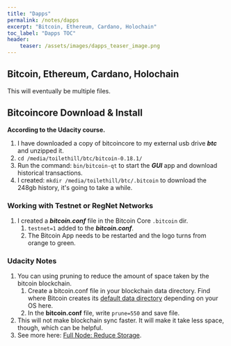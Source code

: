 ```yaml
---
title: "Dapps"
permalink: /notes/dapps
excerpt: "Bitcoin, Ethereum, Cardano, Holochain"
toc_label: "Dapps TOC"
header:
    teaser: /assets/images/dapps_teaser_image.png
---
```


## Bitcoin, Ethereum, Cardano, Holochain

This will eventually be multiple files.

## Bitcoincore Download & Install
__According to the Udacity course.__

1. I have downloaded a copy of bitcoincore to my external usb drive ***btc*** and unzipped it.
1. `cd /media/toilethill/btc/bitcoin-0.18.1/`
1. Run the command: `bin/bitcoin-qt` to start the ***GUI*** app and download historical transactions.
1. I created: `mkdir /media/toilethill/btc/.bitcoin` to download the 248gb history, it's going to take a while.

### Working with Testnet or RegNet Networks
1. I created a ***bitcoin.conf*** file in the Bitcoin Core `.bitcoin` dir.
    1. `testnet=1` added to the ***bitcoin.conf***.
    1. The Bitcoin App needs to be restarted and the logo turns from orange to green.

### Udacity Notes

1. You can using pruning to reduce the amount of space taken by the bitcoin blockchain.
    1. Create a bitcoin.conf file in your blockchain data directory. Find where Bitcoin creates its [default data directory](https://en.bitcoin.it/wiki/Data_directory) depending on your OS here.
    1. In the **bitcoin.conf** file, write `prune=550` and save file.
1. This will not make blockchain sync faster. It will make it take less space, though, which can be helpful.
1. See more here: [Full Node: Reduce Storage](https://bitcoin.org/en/full-node#reduce-storage).
